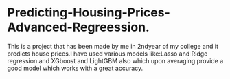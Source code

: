 # Predicting-Housing-Prices-Advanced-Regreession.
This is a project that has been made by me in 2ndyear of my college and it predicts house prices.I have used various models like:Lasso and Ridge regression and XGboost and LightGBM also which upon averaging provide a good model which works with a great accuracy.
